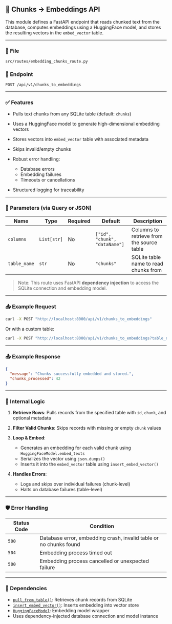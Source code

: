 ## 🧠 Chunks → Embeddings API

This module defines a FastAPI endpoint that reads chunked text from the database, computes embeddings using a HuggingFace model, and stores the resulting vectors in the `embed_vector` table.

---

### 📁 File

```
src/routes/embedding_chunks_route.py
```

### 🚀 Endpoint

```http
POST /api/v1/chunks_to_embeddings
```

---

### ✅ Features

* Pulls text chunks from any SQLite table (default: `chunks`)
* Uses a HuggingFace model to generate high-dimensional embedding vectors
* Stores vectors into `embed_vector` table with associated metadata
* Skips invalid/empty chunks
* Robust error handling:

  * Database errors
  * Embedding failures
  * Timeouts or cancellations
* Structured logging for traceability

---

### 🔧 Parameters (via Query or JSON)

| Name         | Type        | Required | Default                       | Description                               |
| ------------ | ----------- | -------- | ----------------------------- | ----------------------------------------- |
| `columns`    | `List[str]` | No       | `["id", "chunk", "dataName"]` | Columns to retrieve from the source table |
| `table_name` | `str`       | No       | `"chunks"`                    | SQLite table name to read chunks from     |

> Note: This route uses FastAPI **dependency injection** to access the SQLite connection and embedding model.

---

### 📥 Example Request

```bash
curl -X POST "http://localhost:8000/api/v1/chunks_to_embeddings"
```

Or with a custom table:

```bash
curl -X POST "http://localhost:8000/api/v1/chunks_to_embeddings?table_name=my_chunks"
```

---

### 📤 Example Response

```json
{
  "message": "Chunks successfully embedded and stored.",
  "chunks_processed": 42
}
```

---

### 🧠 Internal Logic

1. **Retrieve Rows**: Pulls records from the specified table with `id`, `chunk`, and optional metadata
2. **Filter Valid Chunks**: Skips records with missing or empty `chunk` values
3. **Loop & Embed**:

   * Generates an embedding for each valid chunk using `HuggingFaceModel.embed_texts`
   * Serializes the vector using `json.dumps()`
   * Inserts it into the `embed_vector` table using `insert_embed_vector()`
4. **Handles Errors**:

   * Logs and skips over individual failures (chunk-level)
   * Halts on database failures (table-level)

---

### 🛡 Error Handling

| Status Code | Condition                                                         |
| ----------- | ----------------------------------------------------------------- |
| `500`       | Database error, embedding crash, invalid table or no chunks found |
| `504`       | Embedding process timed out                                       |
| `500`       | Embedding process cancelled or unexpected failure                 |

---

### 🧩 Dependencies

* [`pull_from_table()`](../db/pull_from_table.py): Retrieves chunk records from SQLite
* [`insert_embed_vector()`](../db/insert_embed_vector.py): Inserts embedding into vector store
* [`HuggingFaceModel`](../llms_providers/huggingface.py): Embedding model wrapper
* Uses dependency-injected database connection and model instance
